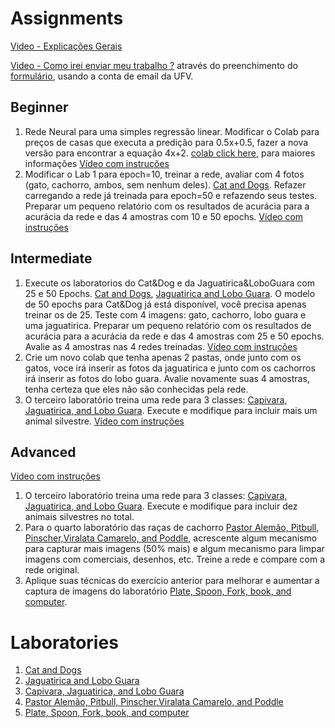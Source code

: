 # Assignments 

[Video - Explicações Gerais](https://www.youtube.com/watch?v=Ug38GG3g28Q&list=PL-khHIKnEw7MFqHmeA5HFFQkPeRYTyi3_&index=1)

[Video - Como irei enviar meu trabalho ?]() através do preenchimento do [formulário](https://docs.google.com/forms/d/e/1FAIpQLSf2zDS1YzRmEXeV6u24QYmm_bp_zzARTlC2PCGcyEbu3nFlTw/viewform?usp=sf_link), usando a conta de email da UFV.

## Beginner
1. Rede Neural para uma simples regressão linear. Modificar o Colab para preços de casas que executa a predição para 0.5x+0.5, fazer a nova versão para encontrar a equação 4x+2. [colab click here](https://colab.research.google.com/drive/1v0M7WpayMW5ZWAGJCPk5ax3vWyFNr092?usp=sharing), para maiores informações [Vídeo com instruções](https://www.youtube.com/watch?v=HFCVhj62SGU&list=PL-khHIKnEw7MFqHmeA5HFFQkPeRYTyi3_&index=2)  
2. Modificar o Lab 1 para epoch=10, treinar a rede, avaliar com 4 fotos (gato, cachorro, ambos, sem nenhum deles). [Cat and Dogs](https://colab.research.google.com/drive/1MrVHG5B0xJB83G4hz8fSfgBCn7PwHAoh?usp=sharing). Refazer carregando a rede já treinada para epoch=50 e refazendo seus testes. Preparar um pequeno relatório com os resultados de acurácia para a acurácia da rede e das 4 amostras com 10 e 50 epochs. [Vídeo com instruções](https://www.youtube.com/watch?v=ruDxdlaYO-s&list=PL-khHIKnEw7MFqHmeA5HFFQkPeRYTyi3_&index=3)

## Intermediate

1. Execute os laboratorios do Cat&Dog e da Jaguatirica&LoboGuara com 25 e 50 Epochs. [Cat and Dogs](https://colab.research.google.com/drive/1MrVHG5B0xJB83G4hz8fSfgBCn7PwHAoh?usp=sharing), [Jaguatirica and Lobo Guara](https://colab.research.google.com/drive/14m_S5vs7KoPAH-T5nw9ystgr_sOLPPhT?usp=sharing). O modelo de 50 epochs para Cat&Dog já está disponível, você precisa apenas treinar os de 25. Teste com 4 imagens: gato, cachorro, lobo guara e uma jaguatirica. Preparar um pequeno relatório com os resultados de acurácia para a acurácia da rede e das 4 amostras com 25 e 50 epochs. Avalie as 4 amostras nas 4 redes treinadas. [Vídeo com instruções](https://www.youtube.com/watch?v=s4wwAUaF3e4&list=PL-khHIKnEw7MFqHmeA5HFFQkPeRYTyi3_&index=4)
2. Crie um novo colab que tenha apenas 2 pastas, onde junto com os gatos, voce irá inserir as fotos da jaguatirica e junto com os cachorros irá inserir as fotos do lobo guara. Avalie novamente suas 4 amostras, tenha certeza que eles não são conhecidas pela rede.
3. O terceiro laboratório treina uma rede para 3 classes: [Capivara, Jaguatirica, and Lobo Guara](https://colab.research.google.com/drive/10YxAlhVCaetFuzIpWCnfGZhw6ox9FG5J?usp=sharing). Execute e modifique para incluir mais um animal silvestre.  [Vídeo com instruções](https://www.youtube.com/watch?v=WUNulFKSFsk&list=PL-khHIKnEw7MFqHmeA5HFFQkPeRYTyi3_&index=5)  


## Advanced
 
 [Vídeo com instruções](https://www.youtube.com/watch?v=ryFWzG2hjcA&list=PL-khHIKnEw7MFqHmeA5HFFQkPeRYTyi3_&index=6)  
 
1. O terceiro laboratório treina uma rede para 3 classes: [Capivara, Jaguatirica, and Lobo Guara](https://colab.research.google.com/drive/10YxAlhVCaetFuzIpWCnfGZhw6ox9FG5J?usp=sharing). Execute e modifique para incluir dez animais silvestres no total.
2. Para o quarto laboratório das raças de cachorro [Pastor Alemão, Pitbull, Pinscher,Viralata Camarelo, and Poddle](https://colab.research.google.com/drive/1QtsSnPwNSAHLADvCW_khghkDt8UikaeJ?usp=sharing), acrescente algum mecanismo para capturar mais imagens (50% mais) e algum mecanismo para limpar imagens com comerciais, desenhos, etc. Treine a rede e compare com a rede original.
3. Aplique suas técnicas do exercício anterior para melhorar e aumentar a captura de imagens do laboratório [Plate, Spoon, Fork, book, and computer](https://colab.research.google.com/drive/1Nj_Gqw717gUDXBxwgvXsPE2li49yQ3nN?usp=sharing).


# Laboratories

1. [Cat and Dogs](https://colab.research.google.com/drive/1MrVHG5B0xJB83G4hz8fSfgBCn7PwHAoh?usp=sharing)
2. [Jaguatirica and Lobo Guara](https://colab.research.google.com/drive/14m_S5vs7KoPAH-T5nw9ystgr_sOLPPhT?usp=sharing)
3. [Capivara, Jaguatirica, and Lobo Guara](https://colab.research.google.com/drive/10YxAlhVCaetFuzIpWCnfGZhw6ox9FG5J?usp=sharing)
4. [Pastor Alemão, Pitbull, Pinscher,Viralata Camarelo, and Poddle](https://colab.research.google.com/drive/1QtsSnPwNSAHLADvCW_khghkDt8UikaeJ?usp=sharing)
5. [Plate, Spoon, Fork, book, and computer](https://colab.research.google.com/drive/1Nj_Gqw717gUDXBxwgvXsPE2li49yQ3nN?usp=sharing)
